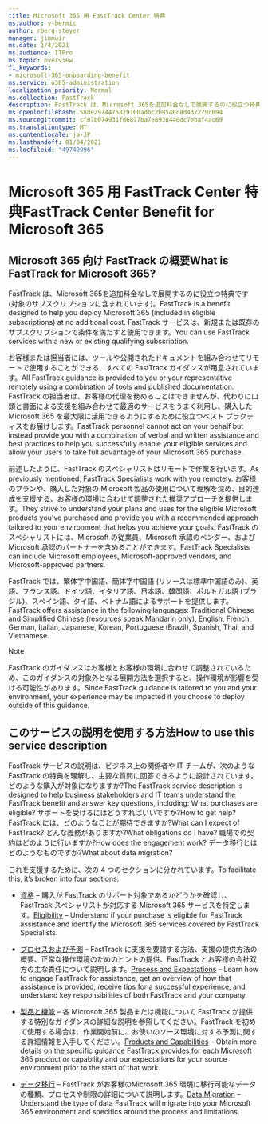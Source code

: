 ```yaml
---
title: Microsoft 365 用 FastTrack Center 特典
ms.author: v-bermic
author: rberg-steyer
manager: jimmuir
ms.date: 1/4/2021
ms.audience: ITPro
ms.topic: overview
f1_keywords:
- microsoft-365-onboarding-benefit
ms.service: o365-administration
localization_priority: Normal
ms.collection: FastTrack
description: FastTrack は、Microsoft 365を追加料金なしで展開するのに役立つ特典です (対象のサブスクリプションに含まれています)。 FastTrack サービスは、新規または既存のサブスクリプションで条件を満たすと使用できます。
ms.openlocfilehash: 58de2974475829100adbc2b9546c8d437279c094
ms.sourcegitcommit: cf07b074931fd6877ba7e8938440dc7ebaf4ac69
ms.translationtype: MT
ms.contentlocale: ja-JP
ms.lasthandoff: 01/04/2021
ms.locfileid: "49749996"
---
```

# <a name="fasttrack-center-benefit-for-microsoft-365"></a><span data-ttu-id="6e1a2-104">Microsoft 365 用 FastTrack Center 特典</span><span class="sxs-lookup"><span data-stu-id="6e1a2-104">FastTrack Center Benefit for Microsoft 365</span></span>

## <a name="what-is-fasttrack-for-microsoft-365"></a><span data-ttu-id="6e1a2-105">Microsoft 365 向け FastTrack の概要</span><span class="sxs-lookup"><span data-stu-id="6e1a2-105">What is FastTrack for Microsoft 365?</span></span>

<span data-ttu-id="6e1a2-106">FastTrack は、Microsoft 365を追加料金なしで展開するのに役立つ特典です (対象のサブスクリプションに含まれています)。</span><span class="sxs-lookup"><span data-stu-id="6e1a2-106">FastTrack is a benefit designed to help you deploy Microsoft 365 (included in eligible subscriptions) at no additional cost.</span></span> <span data-ttu-id="6e1a2-107">FastTrack サービスは、新規または既存のサブスクリプションで条件を満たすと使用できます。</span><span class="sxs-lookup"><span data-stu-id="6e1a2-107">You can use FastTrack services with a new or existing qualifying subscription.</span></span>

<span data-ttu-id="6e1a2-108">お客様または担当者には、ツールや公開されたドキュメントを組み合わせてリモートで使用することができる、すべての FastTrack ガイダンスが用意されています。</span><span class="sxs-lookup"><span data-stu-id="6e1a2-108">All FastTrack guidance is provided to you or your representative remotely using a combination of tools and published documentation.</span></span> <span data-ttu-id="6e1a2-109">FastTrack の担当者は、お客様の代理を務めることはできませんが、代わりに口頭と書面による支援を組み合わせて最適のサービスをうまく利用し、購入した Microsoft 365 を最大限に活用できるようにするために役立つベスト プラクティスをお届けします。</span><span class="sxs-lookup"><span data-stu-id="6e1a2-109">FastTrack personnel cannot act on your behalf but instead provide you with a combination of verbal and written assistance and best practices to help you successfully enable your eligible services and allow your users to take full advantage of your Microsoft 365 purchase.</span></span>

<span data-ttu-id="6e1a2-110">前述したように、FastTrack のスペシャリストはリモートで作業を行います。</span><span class="sxs-lookup"><span data-stu-id="6e1a2-110">As previously mentioned, FastTrack Specialists work with you remotely.</span></span> <span data-ttu-id="6e1a2-111">お客様のプランや、購入した対象の Microsoft 製品の使用について理解を深め、目的達成を支援する、お客様の環境に合わせて調整された推奨アプローチを提供します。</span><span class="sxs-lookup"><span data-stu-id="6e1a2-111">They strive to understand your plans and uses for the eligible Microsoft products you’ve purchased and provide you with a recommended approach tailored to your environment that helps you achieve your goals.</span></span> <span data-ttu-id="6e1a2-112">FastTrack のスペシャリストには、Microsoft の従業員、Microsoft 承認のベンダー、および Microsoft 承認のパートナーを含めることができます。</span><span class="sxs-lookup"><span data-stu-id="6e1a2-112">FastTrack Specialists can include Microsoft employees, Microsoft-approved vendors, and Microsoft-approved partners.</span></span>

<span data-ttu-id="6e1a2-113">FastTrack では、繁体字中国語、簡体字中国語 (リソースは標準中国語のみ)、英語、フランス語、ドイツ語、イタリア語、日本語、韓国語、ポルトガル語 (ブラジル)、スペイン語、タイ語、ベトナム語によるサポートを提供します。</span><span class="sxs-lookup"><span data-stu-id="6e1a2-113">FastTrack offers assistance in the following languages: Traditional Chinese and Simplified Chinese (resources speak Mandarin only), English, French, German, Italian, Japanese, Korean, Portuguese (Brazil), Spanish, Thai, and Vietnamese.</span></span>

> [!NOTE]
> <span data-ttu-id="6e1a2-114">FastTrack のガイダンスはお客様とお客様の環境に合わせて調整されているため、このガイダンスの対象外となる展開方法を選択すると、操作環境が影響を受ける可能性があります。</span><span class="sxs-lookup"><span data-stu-id="6e1a2-114">Since FastTrack guidance is tailored to you and your environment, your experience may be impacted if you choose to deploy outside of this guidance.</span></span>

## <a name="how-to-use-this-service-description"></a><span data-ttu-id="6e1a2-115">このサービスの説明を使用する方法</span><span class="sxs-lookup"><span data-stu-id="6e1a2-115">How to use this service description</span></span>

<span data-ttu-id="6e1a2-116">FastTrack サービスの説明は、ビジネス上の関係者や IT チームが、次のような FastTrack の特典を理解し、主要な質問に回答できるように設計されています。どのような購入が対象になりますか?</span><span class="sxs-lookup"><span data-stu-id="6e1a2-116">The FastTrack service description is designed to help business stakeholders and IT teams understand the FastTrack benefit and answer key questions, including: What purchases are eligible?</span></span> <span data-ttu-id="6e1a2-117">サポートを受けるにはどうすればいいですか?</span><span class="sxs-lookup"><span data-stu-id="6e1a2-117">How to get help?</span></span> <span data-ttu-id="6e1a2-118">FastTrack には、どのようなことが期待できますか?</span><span class="sxs-lookup"><span data-stu-id="6e1a2-118">What can I expect of FastTrack?</span></span> <span data-ttu-id="6e1a2-119">どんな義務がありますか?</span><span class="sxs-lookup"><span data-stu-id="6e1a2-119">What obligations do I have?</span></span> <span data-ttu-id="6e1a2-120">職場での契約はどのように行いますか?</span><span class="sxs-lookup"><span data-stu-id="6e1a2-120">How does the engagement work?</span></span> <span data-ttu-id="6e1a2-121">データ移行とはどのようなものですか?</span><span class="sxs-lookup"><span data-stu-id="6e1a2-121">What about data migration?</span></span>

<span data-ttu-id="6e1a2-122">これを支援するために、次の 4 つのセクションに分かれています。</span><span class="sxs-lookup"><span data-stu-id="6e1a2-122">To facilitate this, it’s broken into four sections:</span></span>

  - <span data-ttu-id="6e1a2-123">[資格](eligibility.md) – 購入が FastTrack のサポート対象であるかどうかを確認し、FastTrack スペシャリストが対応する Microsoft 365 サービスを特定します。</span><span class="sxs-lookup"><span data-stu-id="6e1a2-123">[Eligibility](eligibility.md) – Understand if your purchase is eligible for FastTrack assistance and identify the Microsoft 365 services covered by FastTrack Specialists.</span></span>

  - <span data-ttu-id="6e1a2-124">[プロセスおよび予測](process-and-expectations.md) – FastTrack に支援を要請する方法、支援の提供方法の概要、正常な操作環境のためのヒントの提供、FastTrack とお客様の会社双方の主な責任について説明します。</span><span class="sxs-lookup"><span data-stu-id="6e1a2-124">[Process and Expectations](process-and-expectations.md) – Learn how to engage FastTrack for assistance, get an overview of how that assistance is provided, receive tips for a successful experience, and understand key responsibilities of both FastTrack and your company.</span></span>

  - <span data-ttu-id="6e1a2-125">[製品と機能](products-and-capabilities.md) – 各 Microsoft 365 製品または機能について FastTrack が提供する特別なガイダンスの詳細な説明を参照してください。FastTrack を初めて使用する場合は、作業開始前に、お使いのソース環境に対する予測に関する詳細情報を入手してください。</span><span class="sxs-lookup"><span data-stu-id="6e1a2-125">[Products and Capabilities](products-and-capabilities.md) – Obtain more details on the specific guidance FastTrack provides for each Microsoft 365 product or capability and our expectations for your source environment prior to the start of that work.</span></span>

  - <span data-ttu-id="6e1a2-126">[データ移行](data-migration.md) – FastTrack がお客様のMicrosoft 365 環境に移行可能なデータの種類、プロセスや制限の詳細について説明します。</span><span class="sxs-lookup"><span data-stu-id="6e1a2-126">[Data Migration](data-migration.md) – Understand the type of data FastTrack will migrate into your Microsoft 365 environment and specifics around the process and limitations.</span></span>
